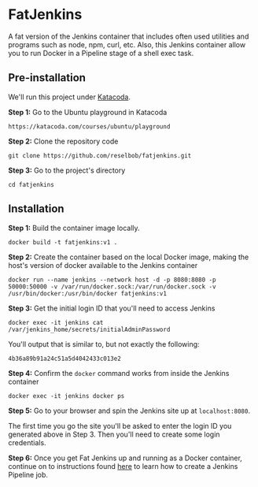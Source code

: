 # FatJenkins

A fat version of the Jenkins container that includes often used utilities and programs such as node, npm, curl, etc.
Also, this Jenkins container allow you to run Docker in a Pipeline stage of a shell exec task.

## Pre-installation

We'll run this project under [Katacoda](katacoda.com).

**Step 1:** Go to the Ubuntu playground in Katacoda

`https://katacoda.com/courses/ubuntu/playground`

**Step 2:** Clone the repository code

`git clone https://github.com/reselbob/fatjenkins.git`

**Step 3:** Go to the project's directory

`cd fatjenkins`


## Installation

**Step 1:** Build the container image locally.

`docker build -t fatjenkins:v1 .`

**Step 2:** Create the container based on the local Docker image, making the host's version of docker available to the Jenkins container

`docker run --name jenkins --network host -d -p 8080:8080 -p 50000:50000 -v /var/run/docker.sock:/var/run/docker.sock -v /usr/bin/docker:/usr/bin/docker fatjenkins:v1`

**Step 3:** Get the initial login ID that you'll need to access Jenkins

`docker exec -it jenkins cat /var/jenkins_home/secrets/initialAdminPassword`

You'll output that is similar to, but not exactly the following:

`4b36a89b91a24c51a5d4042433c013e2`

**Step 4:** Confirm the `docker` command works from inside the Jenkins container

`docker exec -it jenkins docker ps`

**Step 5:** Go to your browser and spin the Jenkins site up at `localhost:8080`.

The first time you go the site you'll be asked to enter the login ID you generated above in Step 3.
Then you'll need to create some login credentials.

**Step 6:** Once you get Fat Jenkins up and running as a Docker container, continue on to instructions
found [here](create-pipeline.md) to learn how to create a Jenkins Pipeline job.
